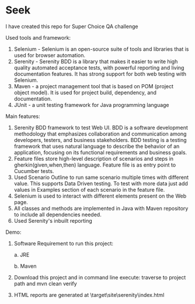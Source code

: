 # Seek
I have created this repo for Super Choice QA challenge

Used tools and framework:
1. Selenium - Selenium is an open-source suite of tools and libraries that is used for browser automation.
2. Serenity - Serenity BDD is a library that makes it easier to write high quality automated acceptance tests, with powerful reporting and living documentation features. It has strong support for both web testing with Selenium.
3. Maven - a project management tool that is based on POM (project object model). It is used for project build, dependency, and documentation.
4. JUnit - a unit testing framework for Java programming language

Main features:
1. Serenity BDD framework to test Web UI. BDD is a software development methodology that emphasizes collaboration and communication among developers, testers, and business stakeholders. BDD testing is a testing framework that uses natural language to describe the behavior of an application, focusing on its functional requirements and business goals.
2. Feature files store high-level description of scenarios and steps in gherkin(given,when,then) language. Feature file is as entry point to Cucumber tests.
3. Used Scenario Outline to run same scenario multiple times with different value. This supports Data Driven testing. To test with more data just add values in Examples section of each scenario in the feature file.
4. Selenium is used to interact with different elements present on the Web page.
5. All classes and methods are implemented in Java with Maven repository to include all dependencies needed.
6. Used Serenity's inbuilt reporting


Demo:
1. Software Requirement to run this project:

   a. JRE

   b. Maven
2. Download this project and in command line execute: traverse to project path and mvn clean verify


3. HTML reports are generated at \target\site\serenity\index.html
   
